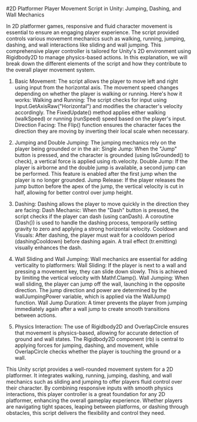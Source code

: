 #2D Platformer Player Movement Script in Unity: Jumping, Dashing, and Wall Mechanics

In 2D platformer games, responsive and fluid character movement is essential to ensure an engaging player experience. The script provided controls various movement mechanics such as walking, running, jumping, dashing, and wall interactions like sliding and wall jumping. This comprehensive player controller is tailored for Unity's 2D environment using Rigidbody2D to manage physics-based actions. In this explanation, we will break down the different elements of the script and how they contribute to the overall player movement system.

1. Basic Movement:
The script allows the player to move left and right using input from the horizontal axis. The movement speed changes depending on whether the player is walking or running. Here's how it works:
Walking and Running: The script checks for input using Input.GetAxisRaw("Horizontal") and modifies the character's velocity accordingly. The FixedUpdate() method applies either walking (walkSpeed) or running (runSpeed) speed based on the player's input.
Direction Facing: The Flip() function ensures the character faces the direction they are moving by inverting their local scale when necessary.

2. Jumping and Double Jumping:
The jumping mechanics rely on the player being grounded or in the air:
Single Jump: When the "Jump" button is pressed, and the character is grounded (using IsGrounded() to check), a vertical force is applied using rb.velocity.
Double Jump: If the player is airborne and the double jump is available, a second jump can be performed. This feature is enabled after the first jump when the player is no longer grounded.
Jump Release: If the player releases the jump button before the apex of the jump, the vertical velocity is cut in half, allowing for better control over jump height.

3. Dashing:
Dashing allows the player to move quickly in the direction they are facing:
Dash Mechanic: When the "Dash" button is pressed, the script checks if the player can dash (using canDash). A coroutine (Dash()) is used to handle the dashing process, temporarily setting gravity to zero and applying a strong horizontal velocity.
Cooldown and Visuals: After dashing, the player must wait for a cooldown period (dashingCooldown) before dashing again. A trail effect (tr.emitting) visually enhances the dash.

4. Wall Sliding and Wall Jumping:
Wall mechanics are essential for adding verticality to platformers:
Wall Sliding: If the player is next to a wall and pressing a movement key, they can slide down slowly. This is achieved by limiting the vertical velocity with Mathf.Clamp().
Wall Jumping: When wall sliding, the player can jump off the wall, launching in the opposite direction. The jump direction and power are determined by the wallJumpingPower variable, which is applied via the WallJump() function.
Wall Jump Duration: A timer prevents the player from jumping immediately again after a wall jump to create smooth transitions between actions.

5. Physics Interaction:
The use of Rigidbody2D and OverlapCircle ensures that movement is physics-based, allowing for accurate detection of ground and wall states. The Rigidbody2D component (rb) is central to applying forces for jumping, dashing, and movement, while OverlapCircle checks whether the player is touching the ground or a wall.

This Unity script provides a well-rounded movement system for a 2D platformer. It integrates walking, running, jumping, dashing, and wall mechanics such as sliding and jumping to offer players fluid control over their character. By combining responsive inputs with smooth physics interactions, this player controller is a great foundation for any 2D platformer, enhancing the overall gameplay experience. Whether players are navigating tight spaces, leaping between platforms, or dashing through obstacles, this script delivers the flexibility and control they need.
